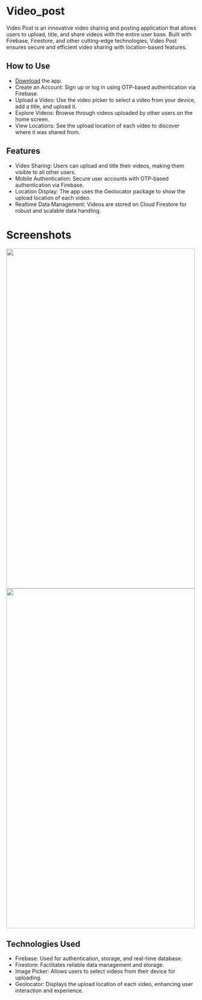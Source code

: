 # Video_post
Video Post is an innovative video sharing and posting application that allows users to upload, title, and share videos with the entire user base. Built with Firebase, Firestore, and other cutting-edge technologies, Video Post ensures secure and efficient video sharing with location-based features.

## How to Use

- [Download](https://drive.google.com/file/d/14URtEWCcrqRVzLYgUUIJ0a_rEzEmn_7V/view?usp=sharing) the app.
- Create an Account: Sign up or log in using OTP-based authentication via Firebase.
- Upload a Video: Use the video picker to select a video from your device, add a title, and upload it.
- Explore Videos: Browse through videos uploaded by other users on the home screen.
- View Locations: See the upload location of each video to discover where it was shared from.

## Features
- Video Sharing: Users can upload and title their videos, making them visible to all other users.
- Mobile Authentication: Secure user accounts with OTP-based authentication via Firebase.
- Location Display: The app uses the Geolocator package to show the upload location of each video.
- Realtime Data Management: Videos are stored on Cloud Firestore for robust and scalable data handling.

# Screenshots
<img src="https://github.com/kratikpal/video_post/assets/38353446/0f93a0ab-7f49-48e0-ac89-5cdcb89e3247"  width="500" height="900">
<img src="https://github.com/kratikpal/video_post/assets/38353446/99047e49-573c-4c3e-a37f-a5ee6053841b"  width="500" height="900">

## Technologies Used
- Firebase: Used for authentication, storage, and real-time database.
- Firestore: Facilitates reliable data management and storage.
- Image Picker: Allows users to select videos from their device for uploading.
- Geolocator: Displays the upload location of each video, enhancing user interaction and experience.

